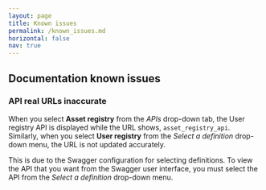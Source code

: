 ```yaml
---
layout: page
title: Known issues
permalink: /known_issues.md
horizontal: false
nav: true
---
```


## Documentation known issues

### API real URLs inaccurate 

When you select **Asset registry** from the _APIs_ drop-down tab, the User registry API is displayed while the URL shows, `asset_registry_api`. Similarly, when you select **User registry** from the _Select a definition_ drop-down menu, the URL is not updated accurately.

This is due to the Swagger configuration for selecting definitions. To view the API that you want from the Swagger user interface, you must select the API from the _Select a definition_ drop-down menu.    
